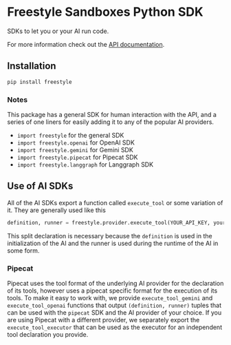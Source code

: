 # Freestyle Sandboxes Python SDK

SDKs to let you or your AI run code.

For more information check out the [API documentation](https://api.freestyle.sh).

## Installation

```bash
pip install freestyle
```

### Notes

This package has a general SDK for human interaction with the API, and a series of one liners for easily adding it to any of the popular AI providers.

- `import freestyle` for the general SDK
- `import freestyle.openai` for OpenAI SDK
- `import freestyle.gemini` for Gemini SDK
- `import freestyle.pipecat` for Pipecat SDK
- `import freestyle.langgraph` for Langgraph SDK

## Use of AI SDKs

All of the AI SDKs export a function called `execute_tool` or some variation of it. They are generally used like this

```python
definition, runner = freestyle.provider.execute_tool(YOUR_API_KEY, your_config)
```

This split declaration is necessary because the `definition` is used in the initialization of the AI and the runner is used during the runtime of the AI in some form.

### Pipecat

Pipecat uses the tool format of the underlying AI provider for the declaration of its tools, however uses a pipecat specific format for the execution of its tools. To make it easy to work with, we provide `execute_tool_gemini` and `execute_tool_openai` functions that output `(definition, runner)` tuples that can be used with the `pipecat` SDK and the AI provider of your choice. If you are using Pipecat with a different provider, we separately export the `execute_tool_executor` that can be used as the executor for an independent tool declaration you provide.
